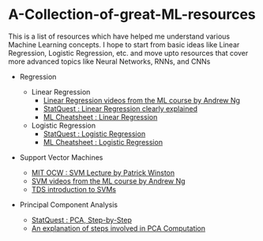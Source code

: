 # A-Collection-of-great-ML-resources
This is a list of resources which have helped me understand various Machine Learning concepts. I hope to start from basic ideas like Linear Regression, Logistic Regression, etc. and move upto resources that cover more advanced topics like Neural Networks, RNNs, and CNNs

* Regression
    * Linear Regression 
        * [Linear Regression videos from the ML course by Andrew Ng](https://youtube.com/playlist?list=PLJs7lEb1U5pYnrI0Wn4mzPmppVqwERL_4)
        * [StatQuest : Linear Regression clearly explained](https://www.youtube.com/watch?v=nk2CQITm_eo)
        * [ML Cheatsheet : Linear Regression](https://ml-cheatsheet.readthedocs.io/en/latest/linear_regression.html)
    * Logistic Regression
        * [StatQuest : Logistic Regression](https://www.youtube.com/watch?v=yIYKR4sgzI8)
        * [ML Cheatsheet : Logistic Regression](https://ml-cheatsheet.readthedocs.io/en/latest/logistic_regression.html)
      
* Support Vector Machines
    * [MIT OCW : SVM Lecture by Patrick Winston](https://www.youtube.com/watch?v=_PwhiWxHK8o)
    * [SVM videos from the ML course by Andrew Ng](https://youtube.com/playlist?list=PLNeKWBMsAzboNdqcm4YY9x7Z2s9n9q_Tb)
    * [TDS introduction to SVMs](https://towardsdatascience.com/support-vector-machine-introduction-to-machine-learning-algorithms-934a444fca47)
  
* Principal Component Analysis 
    * [StatQuest : PCA, Step-by-Step](https://www.youtube.com/watch?v=FgakZw6K1QQ)
    * [An explanation of steps involved in PCA Computation](https://builtin.com/data-science/step-step-explanation-principal-component-analysis)
    

